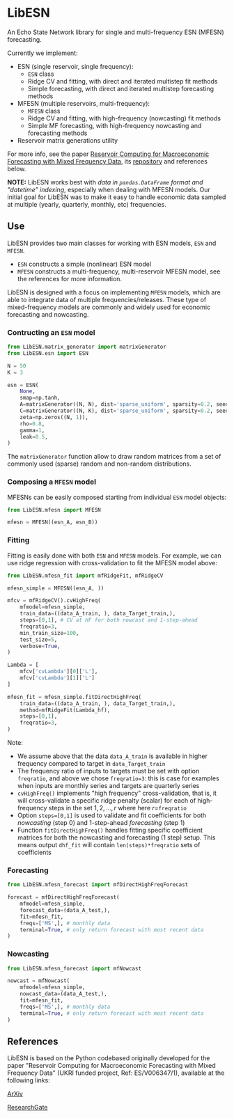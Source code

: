 # LibESN

An Echo State Network library for single and multi-frequency ESN (MFESN) forecasting.

Currently we implement:

+ ESN (single reservoir, single frequency):
  + `ESN` class
  + Ridge CV and fitting, with direct and iterated multistep fit methods
  + Simple forecasting, with direct and iterated multistep forecasting methods
+ MFESN (multiple reservoirs, multi-frequency):
  + `MFESN` class
  + Ridge CV and fitting, with high-frequency (nowcasting) fit methods
  + Simple MF forecasting, with high-frequency nowcasting and forecasting methods
+ Reservoir matrix generations utility

For more info, see the paper [Reservoir Computing for Macroeconomic Forecasting with Mixed Frequency Data](https://arxiv.org/abs/2211.00363), its [repository](https://github.com/RCEconModelling/Reservoir-Computing-for-Macroeconomic-Modelling) and references below.

**NOTE:** LibESN works best with *data in `pandas.DataFrame` format and "datetime" indexing*, especially when dealing with MFESN models.
Our initial goal for LibESN was to make it easy to handle economic data sampled at multiple (yearly, quarterly, monthly, etc) frequencies.

## Use

LibESN provides two main classes for working with ESN models, `ESN` and `MFESN`.

- `ESN` constructs a simple (nonlinear) ESN model
- `MFESN` constructs a multi-frequency, multi-reservoir MFESN model, see the references for more information.

LibESN is designed with a focus on implementing `MFESN` models, which are able to integrate data of multiple frequencies/releases. These type of mixed-frequency models are commonly and widely used for economic forecasting and nowcasting.

### Contructing an `ESN` model

```python
from LibESN.matrix_generator import matrixGenerator
from LibESN.esn import ESN

N = 50
K = 3

esn = ESN(
    None,
    smap=np.tanh, 
    A=matrixGenerator((N, N), dist='sparse_uniform', sparsity=0.2, seed=1234), 
    C=matrixGenerator((N, K), dist='sparse_uniform', sparsity=0.2, seed=12345), 
    zeta=np.zeros((N, 1)), 
    rho=0.8, 
    gamma=1, 
    leak=0.5,
)
```

The `matrixGenerator` function allow to draw random matrices from a set of commonly used (sparse) random and non-random distributions.

### Composing a `MFESN` model

MFESNs can be easily composed starting from individual `ESN` model objects:

```python
from LibESN.mfesn import MFESN

mfesn = MFESN((esn_A, esn_B))
```

### Fitting

Fitting is easily done with both `ESN` and `MFESN` models. For example, we can use ridge regression with cross-validation to fit the MFESN model above:

```python
from LibESN.mfesn_fit import mfRidgeFit, mfRidgeCV

mfesn_simple = MFESN((esn_A, ))

mfcv = mfRidgeCV().cvHighFreq(
    mfmodel=mfesn_simple,
    train_data=((data_A_train, ), data_Target_train,),
    steps=[0,1], # CV at HF for both nowcast and 1-step-ahead
    freqratio=3,
    min_train_size=100,
    test_size=5,
    verbose=True,
)

Lambda = [
    mfcv['cvLambda'][0]['L'],
    mfcv['cvLambda'][1]['L']
]

mfesn_fit = mfesn_simple.fitDirectHighFreq(
    train_data=((data_A_train, ), data_Target_train,), 
    method=mfRidgeFit(Lambda_hf),
    steps=[0,1],
    freqratio=3,
)
```

Note:

- We assume above that the data `data_A_train` is available in higher frequency compared to target in `data_Target_train`
- The frequency ratio of inputs to targets must be set with option `freqratio`, and above we chose `freqratio=3`: this is case for examples when inputs are monthly series and targets are quarterly series
- `cvHighFreq()` implements "high frequency" cross-validation, that is, it will cross-validate a specific ridge penalty (scalar) for each of high-frequency steps in the set $1, 2, ..., r$ where here $r =$`freqratio`
- Option `steps=[0,1]` is used to validate and fit coefficients for both *nowcasting* (step 0) and 1-step-ahead *forecasting* (step 1)
- Function `fitDirectHighFreq()` handles fitting specific coefficient matrices for both the nowcasting and forecasting (1 step) setup. This means output `dhf_fit` will contain `len(steps)*freqratio` sets of coefficients

### Forecasting

```python
from LibESN.mfesn_forecast import mfDirectHighFreqForecast

forecast = mfDirectHighFreqForecast(
    mfmodel=mfesn_simple,
    forecast_data=(data_A_test,),
    fit=mfesn_fit,
    freqs=['MS',], # monthly data
    terminal=True, # only return forecast with most recent data
)
```

### Nowcasting

```python
from LibESN.mfesn_forecast import mfNowcast

nowcast = mfNowcast(
    mfmodel=mfesn_simple,
    nowcast_data=(data_A_test,),
    fit=mfesn_fit,
    freqs=['MS',], # monthly data
    terminal=True, # only return forecast with most recent data
)
```

## References

LibESN is based on the Python codebased originally developed for the paper "Reservoir Computing for Macroeconomic Forecasting with Mixed Frequency Data" (UKRI funded project, Ref: ES/V006347/1), available at the following links:

[ArXiv](https://arxiv.org/abs/2211.00363) 

[ResearchGate](https://www.researchgate.net/publication/364957371_Reservoir_Computing_for_Macroeconomic_Forecasting_with_Mixed_Frequency_Data)
